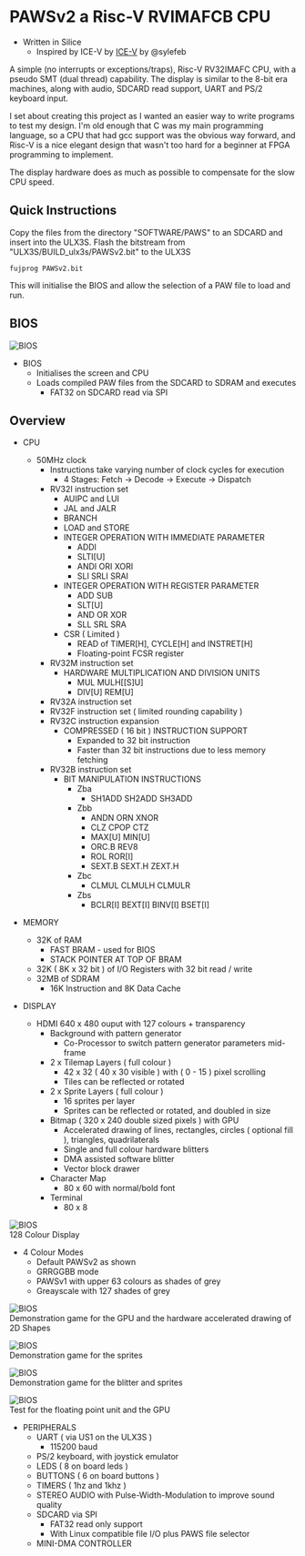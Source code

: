 # PAWSv2 a Risc-V RVIMAFCB CPU

* Written in Silice
    * Inspired by ICE-V by [ICE-V](https://github.com/sylefeb/Silice/tree/master/projects/ice-v) by @sylefeb

A simple (no interrupts or exceptions/traps), Risc-V RV32IMAFC CPU, with a pseudo SMT (dual thread) capability. The display is similar to the 8-bit era machines, along with audio, SDCARD read support, UART and PS/2 keyboard input.

I set about creating this project as I wanted an easier way to write programs to test my design. I'm old enough that C was my main programming language, so a CPU that had gcc support was the obvious way forward, and Risc-V is a nice elegant design that wasn't too hard for a beginner at FPGA programming to implement.

The display hardware does as much as possible to compensate for the slow CPU speed.

## Quick Instructions

Copy the files from the directory "SOFTWARE/PAWS" to an SDCARD and insert into the ULX3S. Flash the bitstream from "ULX3S/BUILD_ulx3s/PAWSv2.bit" to the ULX3S

```
fujprog PAWSv2.bit
```

This will initialise the BIOS and allow the selection of a PAW file to load and run.

## BIOS

![BIOS](documentation/Screenshots/BIOS.jpg)

* BIOS
    * Initialises the screen and CPU
    * Loads compiled PAW files from the SDCARD to SDRAM and executes
        * FAT32 on SDCARD read via SPI

## Overview

* CPU
    * 50MHz clock
        * Instructions take varying number of clock cycles for execution
            * 4 Stages: Fetch -> Decode -> Execute -> Dispatch
        * RV32I instruction set
            * AUIPC and LUI
            * JAL and JALR
            * BRANCH
            * LOAD and STORE
            * INTEGER OPERATION WITH IMMEDIATE PARAMETER
                * ADDI
                * SLTI[U]
                * ANDI ORI XORI
                * SLI SRLI SRAI
            * INTEGER OPERATION WITH REGISTER PARAMETER
                * ADD SUB
                * SLT[U]
                * AND OR XOR
                * SLL SRL SRA
            * CSR ( Limited )
                * READ of TIMER[H], CYCLE[H] and INSTRET[H]
                * Floating-point FCSR register
        * RV32M instruction set
            * HARDWARE MULTIPLICATION AND DIVISION UNITS
                * MUL MULH[[S]U]
                * DIV[U] REM[U]
        * RV32A instruction set
        * RV32F instruction set ( limited rounding capability )
        * RV32C instruction expansion
            * COMPRESSED ( 16 bit ) INSTRUCTION SUPPORT
                * Expanded to 32 bit instruction
                * Faster than 32 bit instructions due to less memory fetching
        * RV32B instruction set
            * BIT MANIPULATION INSTRUCTIONS
                * Zba
                    * SH1ADD SH2ADD SH3ADD
                * Zbb
                    * ANDN ORN XNOR
                    * CLZ CPOP CTZ
                    * MAX[U] MIN[U]
                    * ORC.B REV8
                    * ROL ROR[I]
                    * SEXT.B SEXT.H ZEXT.H
                * Zbc
                    * CLMUL CLMULH CLMULR
                * Zbs
                    * BCLR[I] BEXT[I] BINV[I] BSET[I]

* MEMORY
    * 32K of RAM
        * FAST BRAM - used for BIOS
        * STACK POINTER AT TOP OF BRAM
    * 32K ( 8K x 32 bit ) of I/O Registers with 32 bit read / write
    * 32MB of SDRAM
        * 16K Instruction and 8K Data Cache

* DISPLAY
    * HDMI 640 x 480 ouput with 127 colours + transparency
        * Background with pattern generator
            * Co-Processor to switch pattern generator parameters mid-frame
        * 2 x Tilemap Layers ( full colour )
            * 42 x 32 ( 40 x 30 visible ) with ( 0 - 15 ) pixel scrolling
            * Tiles can be reflected or rotated
        * 2 x Sprite Layers ( full colour )
            * 16 sprites per layer
            * Sprites can be reflected or rotated, and doubled in size
        * Bitmap ( 320 x 240 double sized pixels ) with GPU
            * Accelerated drawing of lines, rectangles, circles ( optional fill ), triangles, quadrilaterals
            * Single and full colour hardware blitters
            * DMA assisted software blitter
            * Vector block drawer
        * Character Map
            * 80 x 60 with normal/bold font
        * Terminal
            * 80 x 8

![BIOS](documentation/Screenshots/COLOURS.jpg)
<br>128 Colour Display
* 4 Colour Modes
    * Default PAWSv2 as shown
    * GRRGGBB mode
    * PAWSv1 with upper 63 colours as shades of grey
    * Greayscale with 127 shades of grey

![BIOS](documentation/Screenshots/3DMAZE.jpg)
<br>Demonstration game for the GPU and the hardware accelerated drawing of 2D Shapes

![BIOS](documentation/Screenshots/ASTEROIDS.jpg)
<br>Demonstration game for the sprites

![BIOS](documentation/Screenshots/INVADERS.jpg)
<br>Demonstration game for the blitter and sprites

![BIOS](documentation/Screenshots/OUTRUN.jpg)
<br>Test for the floating point unit and the GPU

* PERIPHERALS
    * UART ( via US1 on the ULX3S )
        * 115200 baud
    * PS/2 keyboard, with joystick emulator
    * LEDS ( 8 on board leds )
    * BUTTONS ( 6 on board buttons )
    * TIMERS ( 1hz and 1khz )
    * STEREO AUDIO with Pulse-Width-Modulation to improve sound quality
    * SDCARD via SPI
        * FAT32 read only support
        * With Linux compatible file I/O plus PAWS file selector
    * MINI-DMA CONTROLLER
